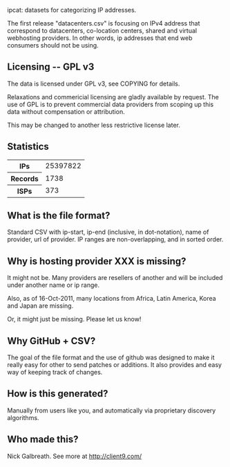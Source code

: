 ipcat: datasets for categorizing IP addresses.

The first release "datacenters.csv" is focusing
on IPv4 address that correspond to datacenters, co-location centers,
shared and virtual webhosting providers.  In other words, ip addresses
that end web consumers should not be using.

Licensing -- GPL v3
------------------------

The data is licensed under GPL v3, see COPYING for details.

Relaxations and commericial licensing are gladly available by request.
The use of GPL is to prevent commercial data providers from scoping up
this data without compensation or attribution.

This may be changed to another less restrictive license later.

Statistics
------------------------

<table>
<tr><th>IPs</th><td>25397822</td></tr>
<tr><th>Records</th><td>1738</td></tr>
<tr><th>ISPs</th><td>373</td></tr>
</table>

What is the file format?
-------------------------

Standard CSV with ip-start, ip-end (inclusive, in dot-notation), name of provider, url
of provider.  IP ranges are non-overlapping, and in sorted order.

Why is hosting provider XXX is missing?
---------------------------------------

It might not be.  Many providers are resellers of another and will be
included under another name or ip range.

Also, as of 16-Oct-2011, many locations from Africa, Latin
America, Korea and Japan are missing.

Or, it might just be missing.  Please let us know!

Why GitHub + CSV?
-------------------------

The goal of the file format and the use of github was designed to make
it really easy for other to send patches or additions.  It also provides
and easy way of keeping track of changes.

How is this generated?
-------------------------

Manually from users like you, and automatically via proprietary
discovery algorithms.

Who made this?
-------------------------

Nick Galbreath.  See more at http://client9.com/


